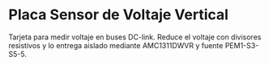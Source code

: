 # Placa Sensor de Voltaje Vertical

Tarjeta para medir voltaje en buses DC-link. Reduce el voltaje con divisores resistivos y lo entrega aislado mediante AMC1311DWVR y fuente PEM1-S3-S5-5.
